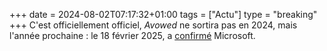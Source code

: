 +++ 
date = 2024-08-02T07:17:32+01:00
tags = ["Actu"]
type = "breaking"
+++ 
C'est officiellement officiel, *Avowed* ne sortira pas en 2024, mais l'année prochaine : le 18 février 2025, a [confirmé](https://x.com/Xbox/status/1819495487155982486) Microsoft.